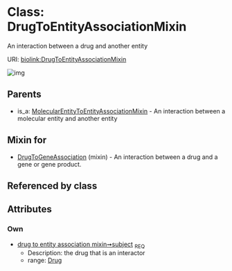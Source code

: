 
# Class: DrugToEntityAssociationMixin


An interaction between a drug and another entity

URI: [biolink:DrugToEntityAssociationMixin](https://w3id.org/biolink/vocab/DrugToEntityAssociationMixin)


![img](http://yuml.me/diagram/nofunky;dir:TB/class/[MolecularEntityToEntityAssociationMixin],[Drug]<subject%201..1-%20[DrugToEntityAssociationMixin],[DrugToGeneAssociation]uses%20-.->[DrugToEntityAssociationMixin],[MolecularEntityToEntityAssociationMixin]^-[DrugToEntityAssociationMixin],[DrugToGeneAssociation],[Drug])

## Parents

 *  is_a: [MolecularEntityToEntityAssociationMixin](MolecularEntityToEntityAssociationMixin.md) - An interaction between a molecular entity and another entity

## Mixin for

 * [DrugToGeneAssociation](DrugToGeneAssociation.md) (mixin)  - An interaction between a drug and a gene or gene product.

## Referenced by class


## Attributes


### Own

 * [drug to entity association mixin➞subject](drug_to_entity_association_mixin_subject.md)  <sub>REQ</sub>
    * Description: the drug that is an interactor
    * range: [Drug](Drug.md)
